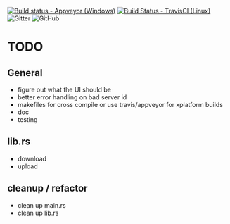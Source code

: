 [![Build status - Appveyor (Windows)](https://ci.appveyor.com/api/projects/status/fxunefx1h5o1n3s8?svg=true)](https://ci.appveyor.com/project/zpeters/speedtestr)
[![Build Status - TravisCI (Linux)](https://travis-ci.org/zpeters/speedtestr.svg?branch=master)](https://travis-ci.org/zpeters/speedtestr)
![Gitter](https://img.shields.io/gitter/room/zpeters/speedtestr.svg)
![GitHub](https://img.shields.io/github/license/zpeters/speedtestr.svg)

# TODO

## General
 - figure out what the UI should be
- better error handling on bad server id
- makefiles for cross compile or use travis/appveyor for xplatform builds
- doc
- testing

## lib.rs
- download
- upload

## cleanup / refactor
- clean up main.rs
- clean up lib.rs
